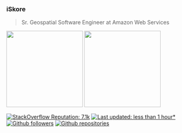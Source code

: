 ### iSkore

> Sr. Geospatial Software Engineer at Amazon Web Services

<span>
	<img height="200px" src="https://github-readme-stats.vercel.app/api?username=iskore&show_icons=true&include_all_commits=true&count_private=true&theme=dracula" />
	<img height="200px" src="https://github-readme-stats.vercel.app/api/top-langs/?username=iskore&layout=compact&langs_count=10&theme=dracula" />
</span>

[![StackOverflow Reputation: 7.1k](https://img.shields.io/badge/StackOverflow-7.1k-F27F33?logo=stackoverflow)](https://stackoverflow.com/users/4863783/iskore)
[![Last updated: less than 1 hour*](https://img.shields.io/badge/last%20updated-less%20than%201%20hour*-green)](https://github.com/iskore/iskore/actions)
[![Github followers](https://img.shields.io/github/followers/iskore?label=Followers)](https://github.com/iskore)
[![Github repositories](https://img.shields.io/badge/Repositories-28-2F363D?logo=github)](https://github.com/iskore)

<!--
[StackOverflow](https://stackoverflow.com/users/4863783/iskore)
Citation: https://github.com/rmariuzzo/rmariuzzo
-->

<!--
**iSkore/iSkore** is a ✨ _special_ ✨ repository because its `README.md` (this file) appears on your GitHub profile.

Here are some ideas to get you started:

- 🔭 I’m currently working on ...
- 🌱 I’m currently learning ...
- 👯 I’m looking to collaborate on ...
- 🤔 I’m looking for help with ...
- 💬 Ask me about ...
- 📫 How to reach me: ...
- 😄 Pronouns: ...
- ⚡ Fun fact: ...
-->
